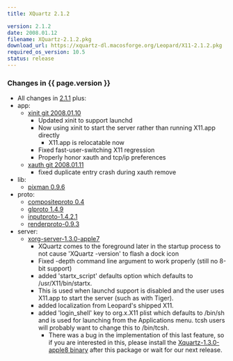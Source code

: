 ```yaml
---
title: XQuartz 2.1.2

version: 2.1.2
date: 2008.01.12
filename: XQuartz-2.1.2.pkg
download_url: https://xquartz-dl.macosforge.org/Leopard/X11-2.1.2.pkg
required_os_version: 10.5
status: release
---
```


### Changes in {{ page.version }} ###
  * All changes in [2.1.1](XQuartz-2.1.1.html) plus:
  * app:
    * [xinit git 2008.01.10](http://gitweb.freedesktop.org/?p=xorg/app/xinit.git;a=summary)
      * Updated xinit to support launchd
      * Now using xinit to start the server rather than running X11.app directly
        * X11.app is relocatable now
      * Fixed fast-user-switching X11 regression
      * Properly honor xauth and tcp/ip preferences
    * [xauth git 2008.01.11](http://gitweb.freedesktop.org/?p=xorg/app/xauth.git;a=summary)
      * fixed duplicate entry crash during xauth remove
  * lib:
    * [pixman 0.9.6](http://lists.freedesktop.org/archives/xorg-announce/2007-October/000423.html)
  * proto:
    * [compositeproto 0.4](http://lists.freedesktop.org/archives/xorg-announce/2007-July/000319.html)
    * [glproto 1.4.9](http://lists.freedesktop.org/archives/xorg-announce/2007-October/000424.html)
    * [inputproto-1.4.2.1](http://lists.freedesktop.org/archives/xorg-announce/2007-August/000371.html)
    * [renderproto-0.9.3](http://lists.freedesktop.org/archives/xorg-announce/2007-August/000372.html)
  * server:
    * [xorg-server-1.3.0-apple7](https://github.com/XQuartz/xorg-server/commits/be7598b6202f1e09877509f09af41b0f89a95e57)
      * XQuartz comes to the foreground later in the startup process to not cause 'XQuartz -version' to flash a dock icon
      * Fixed -depth command line argument to work properly (still no 8-bit support)
      * added 'startx_script' defaults option which defaults to /usr/X11/bin/startx.
      * This is used when launchd support is disabled and the user uses X11.app to start the server (such as with Tiger).
      * added localization from Leopard's shipped X11.
      * added 'login_shell' key to org.x.X11 plist which defaults to /bin/sh and is used for launching from the Applications menu.  tcsh users will probably want to change this to /bin/tcsh.
        * There was a bug in the implementation of this last feature, so if you are interested in this, please install the [Xquartz-1.3.0-apple8 binary](wiki:Releases#xorg-serverXquartz) after this package or wait for our next release.

